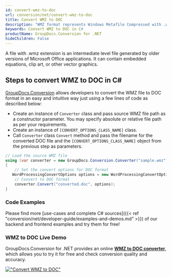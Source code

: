 ```yaml
---
id: convert-wmz-to-doc
url: conversion/net/convert-wmz-to-doc
title: Convert WMZ to DOC
description: "WMZ format represents Windows Metafile Compressed with .wmz extension. Learn how to convert WMZ to DOC file programmatically in C# language using GroupDocs.Conversion for .NET library."
keywords: Convert WMZ to DOC in C#
productName: GroupDocs.Conversion for .NET
hideChildren: False
---
```


A file with .wmz extension is an intermediate level file generated by older versions of Microsoft Office applications. It can contain embedded equations, clip art, or other vector graphics.

## Steps to convert WMZ to DOC in C#

[GroupDocs.Conversion](https://products.groupdocs.com/conversion/net) allows developers to convert the WMZ file to DOC format in an easy and intuitive way just using a few lines of code as described below:

* Create an instance of `Converter` class and pass source WMZ file path as a constructor parameter. You may specify absolute or relative file path as per your requirements. 
* Create an instance of `[CONVERT_OPTIONS_CLASS_NAME]` class.
* Call `Converter` class `Convert` method and pass the filename for the converted DOC file and the `[CONVERT_OPTIONS_CLASS_NAME]` object from the previous step as parameters.

```csharp
// Load the source WMZ file
using (var converter = new GroupDocs.Conversion.Converter("sample.wmz"))
{
    // Set the convert options for DOC format
   WordProcessingConvertOptions options = new WordProcessingConvertOptions { Format = GroupDocs.Conversion.FileTypes.WordProcessingFileType.Doc };
    // Convert to DOC format
    converter.Convert("converted.doc", options);
}
```

### Code Examples

Please find more [use-cases and complete C# sources]({{< ref "conversion/net/developer-guide/examples-and-demos.md" >}}) of our backend and frontend examples and try them for free!

### WMZ to DOC Live Demo

GroupDocs.Conversion for .NET provides an online [**WMZ to DOC converter**](https://products.groupdocs.app/conversion/wmz-to-doc), which allows you to try it for free and check conversion quality and accuracy.

[!["Convert WMZ to DOC"](conversion/net/images/convert-to-doc/convert-wmz-to-doc.png)](https://products.groupdocs.app/conversion/wmz-to-doc)